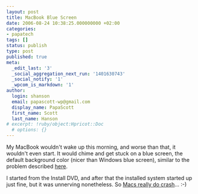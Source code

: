 ```yaml
---
layout: post
title: MacBook Blue Screen
date: 2006-08-24 10:38:25.000000000 +02:00
categories:
- papatech
tags: []
status: publish
type: post
published: true
meta:
  _edit_last: '3'
  _social_aggregation_next_run: '1401630743'
  _social_notify: '1'
  _wpcom_is_markdown: '1'
author:
  login: shanson
  email: papascott-wp@gmail.com
  display_name: PapaScott
  first_name: Scott
  last_name: Hanson
# excerpt: !ruby/object:Hpricot::Doc
  # options: {}
---
```

<p>My MacBook wouldn't wake up this morning, and worse than that, it wouldn't even start. It would chime and get stuck on a blue screen, the default background color (nicer than Windows blue screen), similar to the problem described <a href="http://forums.macrumors.com/showthread.php?t=222380">here</a>.</p>
<p>I started from the Install DVD, and after that the installed system started up just fine, but it was unnerving nonetheless. So <a href="http://www.scripting.com/2006/08/15.html#yesVirginiaMacsCrashToo">Macs really do crash</a>... :-)</p>

